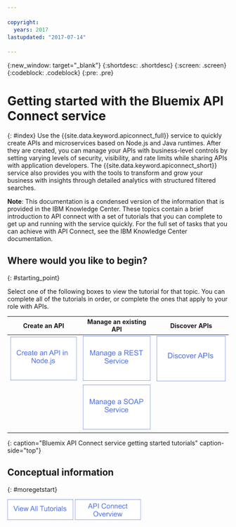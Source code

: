 ```yaml
---

copyright:
  years: 2017
lastupdated: "2017-07-14"

---
```



{:new_window: target="_blank"}
{:shortdesc: .shortdesc}
{:screen: .screen}
{:codeblock: .codeblock}
{:pre: .pre}

# Getting started with the Bluemix API Connect service
{: #index}
Use the {{site.data.keyword.apiconnect_full}} service to
quickly create APIs and microservices based on Node.js and Java runtimes. After they are created,
you can manage your APIs with business-level controls by setting varying levels of security,
visibility, and rate limits while sharing APIs with application developers. The {{site.data.keyword.apiconnect_short}} service also provides you with the
tools to transform and grow your business with insights through detailed analytics with structured
filtered searches.

**Note**: This documentation is a condensed version of the information that is provided in the IBM Knowledge Center. These topics contain a brief introduction to API connect with a set of tutorials that you can complete to get up and running with the service quickly. For the full set of tasks that you can achieve with API Connect, see the IBM Knowledge Center documentation.

## Where would you like to begin?
{: #starting_point}

Select one of the following boxes to view the tutorial for that topic.  You can complete all of the tutorials in order, or complete the ones that apply to your role with APIs.

| Create an API | Manage an existing API | Discover APIs | 
|---------------|------------------------|---------------|
| <a href="tutorials/tut_create_api_node.html"> <img src="/images/art_create_api_node.png" width="220" alt="Creating am API with Node.js"> | <a href="tutorials/tut_rest_landing.html"> <img src="/images/art_manage_rest_service.png" width="220" alt="Manage a REST service"></a> | <a href="tutorials/tut_discover_apis.html"> <img src="/images/art_discover_apis.png" width="220" alt="Discovering APIs"></a> |
| | <a href="tutorials/tut_manage_soap_api.html"> <img src="images/art_manage_soap_service.png" width="220" alt="Manage a SOAP service"> | |
{: caption="Bluemix API Connect service getting started tutorials" caption-side="top"}

## Conceptual information
{: #moregetstart}

<a href="tut_main.html"> <img src="/images/art_view_all_tut.png" width="150" alt="Link to viewing a list of all getting started tutorials."></a> <a href="apiconnect_overview.html"> <img src="/images/art_apic_overview.png" width="150" alt="Link to overview materials for API Connect."></a>




